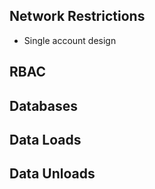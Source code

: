 ## Network Restrictions
- Single account design

## RBAC

## Databases

## Data Loads

## Data Unloads

